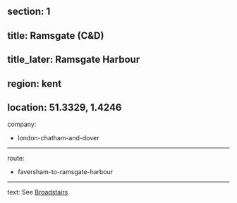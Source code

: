 section: 1
----
title: Ramsgate (C&D)
----
title_later: Ramsgate Harbour
----
region: kent
----
location: 51.3329, 1.4246
----
company:
- london-chatham-and-dover
----
route:
- faversham-to-ramsgate-harbour
----
text: See [Broadstairs](/stations/broadstairs#ramsgate)
